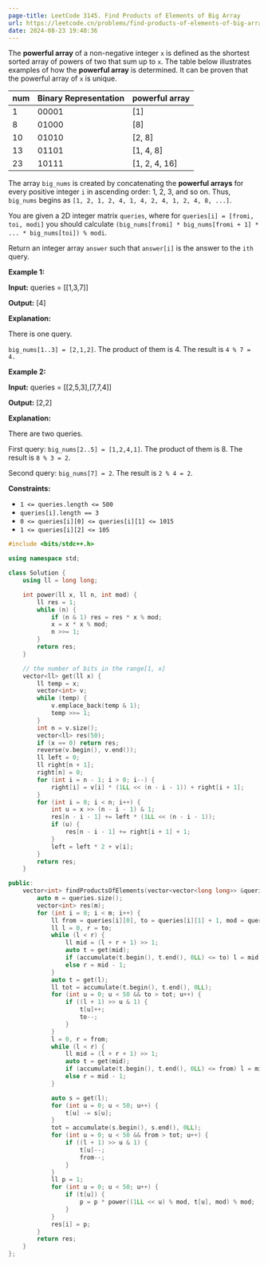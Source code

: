 ```yaml
---
page-title: LeetCode 3145. Find Products of Elements of Big Array
url: https://leetcode.cn/problems/find-products-of-elements-of-big-array/description/?envType=daily-question&envId=2024-08-23
date: 2024-08-23 19:40:36
---
```

The **powerful array** of a non-negative integer `x` is defined as the shortest sorted array of powers of two that sum up to `x`. The table below illustrates examples of how the **powerful array** is determined. It can be proven that the powerful array of `x` is unique.

| num | Binary Representation | powerful array |
| --- | --- | --- |
| 1 | 00001 | \[1\] |
| 8 | 01000 | \[8\] |
| 10 | 01010 | \[2, 8\] |
| 13 | 01101 | \[1, 4, 8\] |
| 23 | 10111 | \[1, 2, 4, 16\] |

The array `big_nums` is created by concatenating the **powerful arrays** for every positive integer `i` in ascending order: 1, 2, 3, and so on. Thus, `big_nums` begins as `[1, 2, 1, 2, 4, 1, 4, 2, 4, 1, 2, 4, 8, ...]`.

You are given a 2D integer matrix `queries`, where for `queries[i] = [fromi, toi, modi]` you should calculate `(big_nums[fromi] * big_nums[fromi + 1] * ... * big_nums[toi]) % modi`.

Return an integer array `answer` such that `answer[i]` is the answer to the `ith` query.

**Example 1:**

**Input:** queries = \[\[1,3,7\]\]

**Output:** \[4\]

**Explanation:**

There is one query.

`big_nums[1..3] = [2,1,2]`. The product of them is 4. The result is `4 % 7 = 4.`

**Example 2:**

**Input:** queries = \[\[2,5,3\],\[7,7,4\]\]

**Output:** \[2,2\]

**Explanation:**

There are two queries.

First query: `big_nums[2..5] = [1,2,4,1]`. The product of them is 8. The result is `8 % 3 = 2`.

Second query: `big_nums[7] = 2`. The result is `2 % 4 = 2`.

**Constraints:**

-   `1 <= queries.length <= 500`
-   `queries[i].length == 3`
-   `0 <= queries[i][0] <= queries[i][1] <= 1015`
-   `1 <= queries[i][2] <= 105`

```cpp
#include <bits/stdc++.h>

using namespace std;

class Solution {
    using ll = long long;

    int power(ll x, ll n, int mod) {
        ll res = 1;
        while (n) {
            if (n & 1) res = res * x % mod;
            x = x * x % mod;
            n >>= 1;
        }
        return res;
    }

    // the number of bits in the range[1, x]
    vector<ll> get(ll x) {
        ll temp = x;
        vector<int> v;
        while (temp) {
            v.emplace_back(temp & 1);
            temp >>= 1;
        }
        int n = v.size();
        vector<ll> res(50);
        if (x == 0) return res;
        reverse(v.begin(), v.end());
        ll left = 0;
        ll right[n + 1];
        right[n] = 0;
        for (int i = n - 1; i > 0; i--) {
            right[i] = v[i] * (1LL << (n - i - 1)) + right[i + 1];
        }
        for (int i = 0; i < n; i++) {
            int u = x >> (n - i - 1) & 1;
            res[n - i - 1] += left * (1LL << (n - i - 1));
            if (u) {
                res[n - i - 1] += right[i + 1] + 1;
            }
            left = left * 2 + v[i];
        }
        return res;
    }

public:
    vector<int> findProductsOfElements(vector<vector<long long>> &queries) {
        auto m = queries.size();
        vector<int> res(m);
        for (int i = 0; i < m; i++) {
            ll from = queries[i][0], to = queries[i][1] + 1, mod = queries[i][2];
            ll l = 0, r = to;
            while (l < r) {
                ll mid = (l + r + 1) >> 1;
                auto t = get(mid);
                if (accumulate(t.begin(), t.end(), 0LL) <= to) l = mid;
                else r = mid - 1;
            }
            auto t = get(l);
            ll tot = accumulate(t.begin(), t.end(), 0LL);
            for (int u = 0; u < 50 && to > tot; u++) {
                if ((l + 1) >> u & 1) {
                    t[u]++;
                    to--;
                }
            }
            l = 0, r = from;
            while (l < r) {
                ll mid = (l + r + 1) >> 1;
                auto t = get(mid);
                if (accumulate(t.begin(), t.end(), 0LL) <= from) l = mid;
                else r = mid - 1;
            }

            auto s = get(l);
            for (int u = 0; u < 50; u++) {
                t[u] -= s[u];
            }
            tot = accumulate(s.begin(), s.end(), 0LL);
            for (int u = 0; u < 50 && from > tot; u++) {
                if ((l + 1) >> u & 1) {
                    t[u]--;
                    from--;
                }
            }
            ll p = 1;
            for (int u = 0; u < 50; u++) {
                if (t[u]) {
                    p = p * power((1LL << u) % mod, t[u], mod) % mod;
                }
            }
            res[i] = p;
        }
        return res;
    }
};
```